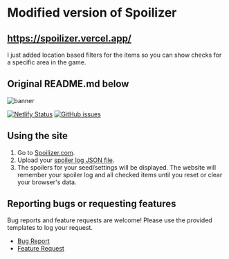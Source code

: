 # Modified version of Spoilizer
## https://spoilizer.vercel.app/
I just added location based filters for the items so you can show checks for a specific area in the game.

## Original README.md below


![banner](https://spoilizer.com/static/media/logo.9d15d8c0.webp)

[![Netlify Status](https://api.netlify.com/api/v1/badges/67e7d7ad-e338-40f3-aabd-bc718aae5204/deploy-status)](https://app.netlify.com/sites/spoilizer/deploys)
[![GitHub issues](https://img.shields.io/github/issues/amickael/spoilizer?color=red)](https://github.com/amickael/spoilizer/issues)

## Using the site
1. Go to [Spoilizer.com](https://spoilizer.com/).
2. Upload your [spoiler log JSON file](https://wiki.ootrandomizer.com/index.php?title=Frequently_Asked_Questions#How_Do_I_Find_My_Spoiler_Log_Again.3F).
3. The spoilers for your seed/settings will be displayed. The website will remember your spoiler log and all checked items until you reset or clear your browser's data.

## Reporting bugs or requesting features
Bug reports and feature requests are welcome! Please use the provided templates to log your request.
* [Bug Report](https://github.com/amickael/spoilizer/issues/new?template=bug_report.md)
* [Feature Request](https://github.com/amickael/spoilizer/issues/new?template=feature_request.md)
